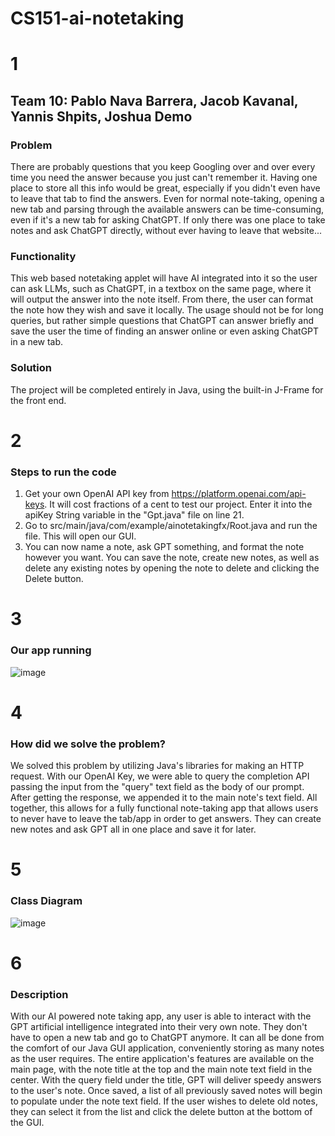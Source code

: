 # CS151-ai-notetaking

# 1
## Team 10: Pablo Nava Barrera, Jacob Kavanal, Yannis Shpits, Joshua Demo

### Problem
There are probably questions that you keep Googling over and over every time you need the answer because you just can't remember it. Having one place to store all this info would be great, especially if you didn't even have to leave that tab to find the answers. Even for normal note-taking, opening a new tab and parsing through the available answers can be time-consuming, even if it's a new tab for asking ChatGPT. If only there was one place to take notes and ask ChatGPT directly, without ever having to leave that website...

### Functionality
This web based notetaking applet will have AI integrated into it so the user can ask LLMs, such as ChatGPT, in a textbox on the same page, where it will output the answer into the note itself. From there, the user can format the note how they wish and save it locally. The usage should not be for long queries, but rather simple questions that ChatGPT can answer briefly and save the user the time of finding an answer online or even asking ChatGPT in a new tab. 

### Solution
The project will be completed entirely in Java, using the built-in J-Frame for the front end. 

# 2
### Steps to run the code
1. Get your own OpenAI API key from https://platform.openai.com/api-keys. It will cost fractions of a cent to test our project. Enter it into the apiKey String variable in the "Gpt.java" file on line 21.
2. Go to src/main/java/com/example/ainotetakingfx/Root.java and run the file. This will open our GUI.
3. You can now name a note, ask GPT something, and format the note however you want. You can save the note, create new notes, as well as delete any existing notes by opening the note to delete and clicking the Delete button.

# 3
### Our app running
![image](https://github.com/pnavab/CS151-ai-notetaking/assets/114110926/9d23377d-0b32-404b-ab22-56eaba86fd3a)



# 4
### How did we solve the problem?
We solved this problem by utilizing Java's libraries for making an HTTP request. With our OpenAI Key, we were able to query the completion API passing the input from the "query" text field as the body of our prompt. After getting the response, we appended it to the main note's text field. All together, this allows for a fully functional note-taking app that allows users to never have to leave the tab/app in order to get answers. They can create new notes and ask GPT all in one place and save it for later. 

# 5
### Class Diagram
![image](https://github.com/pnavab/CS151-ai-notetaking/assets/114110926/f408dfe0-5fa7-4e8e-8e1b-408e43644a4d)

# 6
### Description
With our AI powered note taking app, any user is able to interact with the GPT artificial intelligence integrated into their very own note. They don't have to open a new tab and go to ChatGPT anymore. It can all be done from the comfort of our Java GUI application, conveniently storing as many notes as the user requires. The entire application's features are available on the main page, with the note title at the top and the main note text field in the center. With the query field under the title, GPT will deliver speedy answers to the user's note. Once saved, a list of all previously saved notes will begin to populate under the note text field. If the user wishes to delete old notes, they can select it from the list and click the delete button at the bottom of the GUI.
